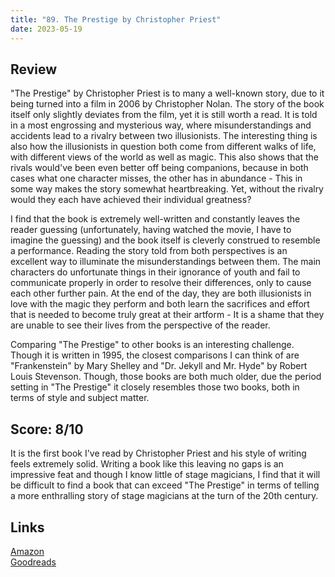 ```yaml
---
title: "89. The Prestige by Christopher Priest"
date: 2023-05-19
---
```

## Review
"The Prestige" by Christopher Priest is to many a well-known story, due to it being turned into a film in 2006 by Christopher Nolan. The story of the book itself only slightly deviates from the film, yet it is still worth a read. It is told in a most engrossing and mysterious way, where misunderstandings and accidents lead to a rivalry between two illusionists. The interesting thing is also how the illusionists in question both come from different walks of life, with different views of the world as well as magic. This also shows that the rivals would've been even better off being companions, because in both cases what one character misses, the other has in abundance - This in some way makes the story somewhat heartbreaking. Yet, without the rivalry would they each have achieved their individual greatness?

I find that the book is extremely well-written and constantly leaves the reader guessing (unfortunately, having watched the movie, I have to imagine the guessing) and the book itself is cleverly construed to resemble a performance. Reading the story told from both perspectives is an excellent way to illuminate the misunderstandings between them. The main characters do unfortunate things in their ignorance of youth and fail to communicate properly in order to resolve their differences, only to cause each other further pain. At the end of the day, they are both illusionists in love with the magic they perform and both learn the sacrifices and effort that is needed to become truly great at their artform - It is a shame that they are unable to see their lives from the perspective of the reader. 

Comparing "The Prestige" to other books is an interesting challenge. Though it is written in 1995, the closest comparisons I can think of are "Frankenstein" by Mary Shelley and "Dr. Jekyll and Mr. Hyde" by Robert Louis Stevenson. Though, those books are both much older, due the period setting in "The Prestige" it closely resembles those two books, both in terms of style and subject matter.
## Score: 8/10
It is the first book I've read by Christopher Priest and his style of writing feels extremely solid. Writing a book like this leaving no gaps is an impressive feat and though I know little of stage magicians, I find that it will be difficult to find a book that can exceed "The Prestige" in terms of telling a more enthralling story of stage magicians at the turn of the 20th century.

## Links
[Amazon](https://www.amazon.com/gp/product/B0056A4YZ6?&_encoding=UTF8&tag=phorys-20&linkCode=ur2&linkId=5fba8eefa569024604f5191a2d55a7f4&camp=1789&creative=9325)<br>
[Goodreads](https://www.goodreads.com/en/book/show/239239)